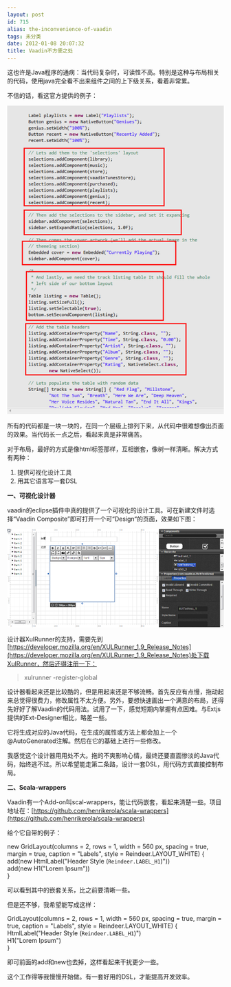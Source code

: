 ```yaml
---
layout: post
id: 715
alias: the-inconvenience-of-vaadin
tags: 未分类
date: 2012-01-08 20:07:32
title: Vaadin不方便之处
---
```


这也许是Java程序的通病：当代码复杂时，可读性不高。特别是这种与布局相关的代码，使用java完全看不出来组件之间的上下级关系，看着非常累。

不信的话，看这官方提供的例子：

[![image](/user_images/715-1.png "image")](/user_images/715-1.png)

所有的代码都是一块一块的，在同一个层级上排列下来，从代码中很难想像出页面的效果。当代码长一点之后，看起来真是非常痛苦。

对于布局，最好的方式是像html标签那样，互相嵌套，像树一样清晰。解决方式有两种：

1.  提供可视化设计工具
2.  用其它语言写一套DSL

**一、可视化设计器**

vaadin的eclipse插件中真的提供了一个可视化的设计工具。可在新建文件时选择“Vaadin Composite”即可打开一个可“Design“的页面，效果如下图：

[![image](/user_images/715-3.png "image")](/user_images/715-3.png)

设计器XulRunner的支持，需要先到[https://developer.mozilla.org/en/XULRunner_1.9_Release_Notes](https://developer.mozilla.org/en/XULRunner_1.9_Release_Notes)处下载XulRunner，然后还得注册一下：

> xulrunner -register-global

设计器看起来还是比较酷的，但是用起来还是不够流畅。首先反应有点慢，拖动起来总觉得很费力，修改属性不太方便。另外，要想快速画出一个满意的布局，还得先好好了解Vaadin的代码用法。试用了一下，感觉短期内掌握有点困难。与Extjs提供的Ext-Designer相比，略差一些。

它将生成对应的Java代码，在生成的属性或方法上都会加上一个@AutoGenerated注解。然后在它的基础上进行一些修改。

我感觉这个设计器用用处不大。拖的不爽影响心情，最终还要直面惨淡的Java代码，始终逃不过。所以希望能走第二条路，设计一套DSL，用代码方式直接控制布局。

**二、Scala-wrappers**

Vaadin有一个Add-on叫scal-wrappers，能让代码嵌套，看起来清楚一些。项目地址在：[https://github.com/henrikerola/scala-wrappers](https://github.com/henrikerola/scala-wrappers)

给个它自带的例子：

new GridLayout(columns = 2, rows = 1, width = 560 px, spacing = true,  margin = true, caption = "Labels", style = Reindeer.LAYOUT_WHITE) {   
    add(new HtmlLabel("Header Style (<code>Reindeer.LABEL_H1</code>)"))    
    add(new H1("Lorem Ipsum"))    
}

可以看到其中的嵌套关系，比之前要清晰一些。

但是还不够，我希望能写成这样：

GridLayout(columns = 2, rows = 1, width = 560 px, spacing = true, margin = true, caption = "Labels", style = Reindeer.LAYOUT_WHITE) {   
    HtmlLabel("Header Style (<code>Reindeer.LABEL_H1</code>)")    
    H1("Lorem Ipsum")    
}

即可前面的add和new也去掉，这样看起来干扰更少一些。

这个工作得等我慢慢开始做。有一套好用的DSL，才能提高开发效率。
